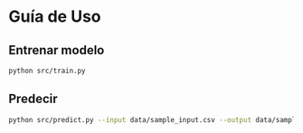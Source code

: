 # Guía de Uso

## Entrenar modelo
```bash
python src/train.py
```

## Predecir
```bash
python src/predict.py --input data/sample_input.csv --output data/sample_output.csv
```
